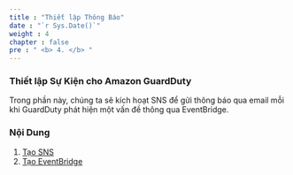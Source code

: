 ```yaml
---
title : "Thiết lập Thông Báo"
date : "`r Sys.Date()`"
weight : 4
chapter : false
pre : " <b> 4. </b> "
---
```


### Thiết lập Sự Kiện cho Amazon GuardDuty

Trong phần này, chúng ta sẽ kích hoạt SNS để gửi thông báo qua email mỗi khi GuardDuty phát hiện một vấn đề thông qua EventBridge.

### Nội Dung

1. [Tạo SNS](4.1-createsns/)
2. [Tạo EventBridge](4.2-createeventbridge/)
